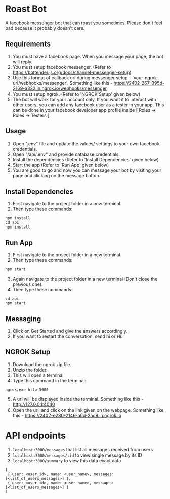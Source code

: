# Roast Bot

A facebook messenger bot that can roast you sometimes. Please don't feel bad because it probably doesn't care.

## Requirements

1. You must have a facebook page. When you message your page, the bot will reply.
2. You must setup facebook messenger. (Refer to https://bottender.js.org/docs/channel-messenger-setup)
3. Use this format of callback url during messenger setup - 'your-ngrok-url/webhooks/messenger'. Something like this - https://2402-267-395d-2169-a332.in.ngrok.io/webhooks/messenger
4. You must setup ngrok. (Refer to 'NGROK Setup' given below)
5. The bot will work for your account only. If you want it to interact with other users, you can add any facebook user as a tester in your app. This can be done in your facebook developer app profile inside [ Roles -> Roles -> Testers ].

## Usage

1. Open ".env" file and update the values/ settings to your own facebook credentials.
2. Open "/api/.env" and provide database credentials.  
3. Install the dependencies (Refer to 'Install Dependencies' given below)
4. Start the app (Refer to 'Run App' given below)
5. You are good to go and now you can message your bot by visiting your page and clicking on the message button.

## Install Dependencies

1. First navigate to the project folder in a new terminal.
2. Then type these commands:
```
npm install
cd api
npm install
```

## Run App

1. First navigate to the project folder in a new terminal.
2. Then type these commands:
```
npm start
```
3. Again navigate to the project folder in a new terminal (Don't close the previous one).
4. Then type these commands:
```
cd api
npm start
```

## Messaging

1. Click on Get Started and give the answers accordingly.
2. If you want to restart the conversation, send hi or Hi.

## NGROK Setup

1. Download the ngrok zip file.
2. Unzip the folder.
3. This will open a terminal.
4. Type this command in the terminal:
```
ngrok.exe http 5000
```
5. A url will be displayed inside the terminal. Something like this - http://127.0.0.1:4040 
6. Open the url, and click on the link given on the webpage. Something like this - https://2402-e280-2146-a6d-2ad9.in.ngrok.io

# API endpoints

1. `localhost:3000/messages` that list all messages received from users
2. `localhost:3000/messages/:id` to view single message by its ID
3. `localhost:3000/summary` to view this data exact data
  ```
  [
   { user: <user_id>, name: <user_name>, messages: [<list_of_users_messages>] },
   { user: <user_id>, name: <user_name>, messages: [<list_of_users_messages>] }
  ]
  ```

